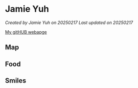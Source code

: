 # Jamie Yuh


*Created by Jamie Yuh on 20250217 Last updated on 20250217*

[My gitHUB webapge](https://venteng.github.io) 


## Map


## Food


## Smiles 
